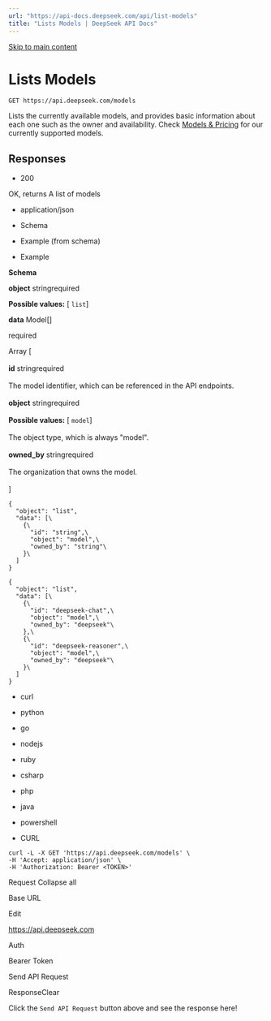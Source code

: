 ```yaml
---
url: "https://api-docs.deepseek.com/api/list-models"
title: "Lists Models | DeepSeek API Docs"
---
```


[Skip to main content](https://api-docs.deepseek.com/api/list-models#__docusaurus_skipToContent_fallback)

# Lists Models

```
GET https://api.deepseek.com/models
```

Lists the currently available models, and provides basic information about each one such as the owner and availability. Check [Models & Pricing](https://api-docs.deepseek.com/quick_start/pricing) for our currently supported models.

## Responses [​](https://api-docs.deepseek.com/api/list-models\#responses "Direct link to Responses")

- 200

OK, returns A list of models

- application/json

- Schema
- Example (from schema)
- Example

**Schema**

**object** stringrequired

**Possible values:** \[ `list`\]

**data**
Model\[\]

required

Array \[\
\
**id** stringrequired\
\
The model identifier, which can be referenced in the API endpoints.\
\
**object** stringrequired\
\
**Possible values:** \[ `model`\]\
\
The object type, which is always "model".\
\
**owned\_by** stringrequired\
\
The organization that owns the model.\
\
\]

```codeBlockLines_UUn8
{
  "object": "list",
  "data": [\
    {\
      "id": "string",\
      "object": "model",\
      "owned_by": "string"\
    }\
  ]
}

```

```codeBlockLines_UUn8
{
  "object": "list",
  "data": [\
    {\
      "id": "deepseek-chat",\
      "object": "model",\
      "owned_by": "deepseek"\
    },\
    {\
      "id": "deepseek-reasoner",\
      "object": "model",\
      "owned_by": "deepseek"\
    }\
  ]
}

```

- curl
- python
- go
- nodejs
- ruby
- csharp
- php
- java
- powershell

- CURL

```openapi-explorer__code-block-lines openapi-explorer__code-block-lines-numbering
curl -L -X GET 'https://api.deepseek.com/models' \
-H 'Accept: application/json' \
-H 'Authorization: Bearer <TOKEN>'

```

Request Collapse all

Base URL

Edit

https://api.deepseek.com

Auth

Bearer Token

Send API Request

ResponseClear

Click the `Send API Request` button above and see the response here!
